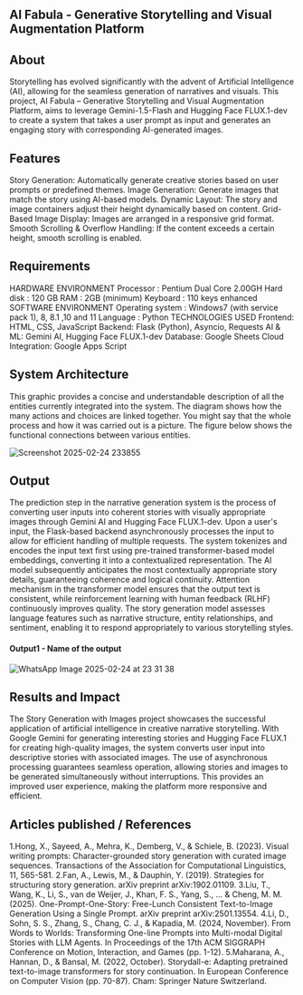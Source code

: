 ## AI Fabula - Generative Storytelling and Visual Augmentation Platform


## About
Storytelling has evolved significantly with the advent of Artificial Intelligence (AI), allowing for the seamless generation of narratives and visuals. This project, AI Fabula – Generative Storytelling and Visual Augmentation Platform, aims to leverage Gemini-1.5-Flash and Hugging Face FLUX.1-dev to create a system that takes a user prompt as input and generates an engaging story with corresponding AI-generated images. 

## Features
Story Generation: Automatically generate creative stories based on user prompts or predefined themes.
Image Generation: Generate images that match the story using AI-based models.
Dynamic Layout: The story and image containers adjust their height dynamically based on content. 
Grid-Based Image Display: Images are arranged in a responsive grid format.
Smooth Scrolling & Overflow Handling: If the content exceeds a certain height, smooth scrolling is enabled.

## Requirements
HARDWARE ENVIRONMENT
Processor	: Pentium Dual Core 2.00GH
Hard disk	: 120 GB
RAM : 2GB (minimum)
Keyboard	: 110 keys enhanced
SOFTWARE ENVIRONMENT
Operating system	: Windows7 (with service pack 1), 8, 8.1 ,10 and 11
Language	: Python
TECHNOLOGIES USED
Frontend: HTML, CSS, JavaScript
Backend: Flask (Python), Asyncio, Requests
AI & ML: Gemini AI, Hugging Face FLUX.1-dev
Database: Google Sheets
Cloud Integration: Google Apps Script


## System Architecture
This graphic provides a concise and understandable description of all the entities currently integrated into the system. The diagram shows how the many actions and choices are linked together. You might say that the whole process and how it was carried out is a picture. The figure below shows the functional connections between various entities.

![Screenshot 2025-02-24 233855](https://github.com/user-attachments/assets/4ba80969-8930-44b6-b7a6-e11c21ed51cc)


## Output

The prediction step in the narrative generation system is the process of converting user inputs into coherent stories with visually appropriate images through Gemini AI and Hugging Face FLUX.1-dev. Upon a user's input, the Flask-based backend asynchronously processes the input to allow for efficient handling of multiple requests. The system tokenizes and encodes the input text first using pre-trained transformer-based model embeddings, converting it into a contextualized representation. The AI model subsequently anticipates the most contextually appropriate story details, guaranteeing coherence and logical continuity. Attention mechanism in the transformer model ensures that the output text is consistent, while reinforcement learning with human feedback (RLHF) continuously improves quality. The story generation model assesses language features such as narrative structure, entity relationships, and sentiment, enabling it to respond appropriately to various storytelling styles.
#### Output1 - Name of the output

![WhatsApp Image 2025-02-24 at 23 31 38](https://github.com/user-attachments/assets/a929fcaf-b75d-4bcf-89b9-3ebc50f289ec)





## Results and Impact
The Story Generation with Images project showcases the successful application of artificial intelligence in creative narrative storytelling. With Google Gemini for generating interesting stories and Hugging Face FLUX.1 for creating high-quality images, the system converts user input into descriptive stories with associated images. The use of asynchronous processing guarantees seamless operation, allowing stories and images to be generated simultaneously without interruptions. This provides an improved user experience, making the platform more responsive and efficient.

## Articles published / References
1.Hong, X., Sayeed, A., Mehra, K., Demberg, V., & Schiele, B. (2023). Visual writing prompts: Character-grounded story generation with curated image sequences. Transactions of the Association for Computational Linguistics, 11, 565-581.
2.Fan, A., Lewis, M., & Dauphin, Y. (2019). Strategies for structuring story generation. arXiv preprint arXiv:1902.01109.
3.Liu, T., Wang, K., Li, S., van de Weijer, J., Khan, F. S., Yang, S., ... & Cheng, M. M. (2025). One-Prompt-One-Story: Free-Lunch Consistent Text-to-Image Generation Using a Single Prompt. arXiv preprint arXiv:2501.13554.
4.Li, D., Sohn, S. S., Zhang, S., Chang, C. J., & Kapadia, M. (2024, November). From Words to Worlds: Transforming One-line Prompts into Multi-modal Digital Stories with LLM Agents. In Proceedings of the 17th ACM SIGGRAPH Conference on Motion, Interaction, and Games (pp. 1-12).
5.Maharana, A., Hannan, D., & Bansal, M. (2022, October). Storydall-e: Adapting pretrained text-to-image transformers for story continuation. In European Conference on Computer Vision (pp. 70-87). Cham: Springer Nature Switzerland.





